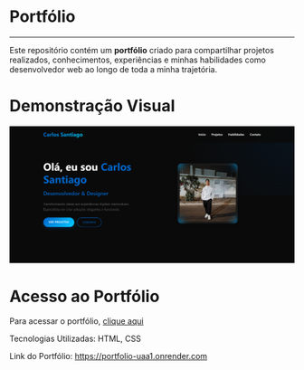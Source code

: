 # Portfólio 
---
Este repositório contém um **portfólio** criado para compartilhar projetos realizados, conhecimentos, experiências e minhas habilidades como desenvolvedor web ao longo de toda a minha trajetória. 

# Demonstração Visual
![Demonstração Visual](assets/portfolio.png)

# Acesso ao Portfólio
Para acessar o portfólio, [clique aqui](https://portfolio-uaa1.onrender.com)

Tecnologias Utilizadas: HTML, CSS

Link do Portfólio: https://portfolio-uaa1.onrender.com
